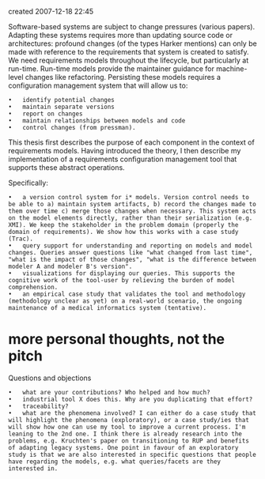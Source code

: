 created 2007-12-18 22:45

Software-based systems are subject to change pressures (various papers). Adapting these systems requires more than updating source code or architectures: profound changes (of the types Harker mentions) can only be made with reference to the requirements that system is created to satisfy. We need requirements models throughout the lifecycle, but particularly at run-time. Run-time models provide the maintainer guidance for machine-level changes like refactoring. Persisting these models requires a configuration management system that will allow us to: 

    •   identify potential changes
    •   maintain separate versions
    •   report on changes
    •   maintain relationships between models and code
    •   control changes (from pressman). 
    
This thesis first describes the purpose of each component in the context of requirements models.  Having introduced the theory, I then describe my implementation of a requirements configuration management tool that supports these abstract operations. 

Specifically: 

    •   a version control system for i* models. Version control needs to be able to a) maintain system artifacts, b) record the changes made to them over time c) merge those changes when necessary. This system acts on the model elements directly, rather than their serialization (e.g. XMI). We keep the stakeholder in the problem domain (properly the domain of requirements). We show how this works with a case study (Trac).
    •   query support for understanding and reporting on models and model changes. Queries answer questions like "what changed from last time", "what is the impact of those changes", "what is the difference between modeler A and modeler B's version".
    •   visualizations for displaying our queries. This supports the cognitive work of the tool-user by relieving the burden of model comprehension.
    •   an empirical case study that validates the tool and methodology (methodology unclear as yet) on a real-world scenario, the ongoing maintenance of a medical informatics system (tentative).

# more personal thoughts, not the pitch
Questions and objections

    •   what are your contributions? Who helped and how much? 
    •   industrial tool X does this. Why are you duplicating that effort? 
    •   traceability? 
    •   what are the phenomena involved? I can either do a case study that will highlight the phenomena (exploratory), or a case study/ies that will show how one can use my tool to improve a current process. I'm leaning to the 2nd one. I think there is already research into the problems, e.g. Kruchten's paper on transitioning to RUP and benefits of adapting legacy systems. One point in favour of an exploratory study is that we are also interested in specific questions that people have regarding the models, e.g. what queries/facets are they interested in.

